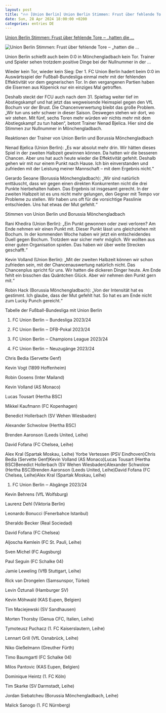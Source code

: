 ```yaml
---
layout: post
title: "🔥🔥 [Union Berlin] Union Berlin Stimmen: Frust über fehlende Tore ‒ „hatten die ..."
date: Sun, 28 Apr 2024 18:00:00 +0200
categories: entries DE
---
```

[Union Berlin Stimmen: Frust über fehlende Tore ‒ „hatten die ...](https://www.moz.de/nachrichten/sport/union-berlin-stimmen-frust-ueber-fehlende-tore-hatten-die-dickeren-dinger-73678155.html)

![Union Berlin Stimmen: Frust über fehlende Tore ‒ „hatten die ...](https://www.moz.de/imgs/38/1/3/2/1/8/5/4/5/9/tok_fe5c540c2cc91fb86dcf5d0d98e01cb5/w1200_h675_x750_y421_LD_WJkCjStN5w9j-552dbc51e2c3e2e4.jpeg)

Union Berlin schießt auch beim 0:0 in Mönchengladbach kein Tor. Trainer und Spieler sehen trotzdem positive Dinge bei der Nullnummer in der ...

Wieder kein Tor, wieder kein Sieg: Der 1. FC Union Berlin hadert beim 0:0 im Auswärtsspiel der Fußball-Bundesliga einmal mehr mit der fehlenden Effektivität vor dem gegnerischen Tor. In den vergangenen Partien haben die Eisernen aus Köpenick nur ein einziges Mal getroffen.

Deshalb steckt der FCU auch nach dem 31. Spieltag weiter tief im Abstiegskampf und hat jetzt das wegweisende Heimspiel gegen den VfL Bochum vor der Brust. Die Chancenverwertung bleibt das große Problem. „Wir tun uns sehr schwer in dieser Saison. Deswegen stehen wir dort, wo wir stehen. Mit fünf, sechs Toren mehr würden wir nichts mehr mit dem Abstiegskampf zu tun haben“, betont Trainer Nenad Bjelica. Hier sind die Stimmen zur Nullnummer in Mönchengladbach.

Reaktionen der Trainer von Union Berlin und Borussia Mönchengladbach

Nenad Bjelica (Union Berlin): „Es war absolut mehr drin. Wir hätten dieses Spiel in der zweiten Halbzeit gewinnen können. Da hatten wir die besseren Chancen. Aber uns hat auch heute wieder die Effektivität gefehlt. Deshalb gehen wir mit nur einem Punkt nach Hause. Ich bin einverstanden und zufrieden mit der Leistung meiner Mannschaft – mit dem Ergebnis nicht.“

Gerardo Seoane (Borussia Mönchengladbach): „Wir sind natürlich enttäuscht, dass wir gegen einen direkten Konkurrenten nicht die drei Punkte hierbehalten haben. Das Ergebnis ist insgesamt gerecht. In der zweiten Halbzeit ist es uns nicht mehr gelungen, den Gegner mit Tempo vor Probleme zu stellen. Wir haben uns oft für die vorsichtige Passlinie entschieden. Uns hat etwas der Mut gefehlt.“

Stimmen von Union Berlin und Borussia Mönchengladbach

Rani Khedira (Union Berlin): „Ein Punkt gewonnen oder zwei verloren? Am Ende nehmen wir einen Punkt mit. Dieser Punkt lässt uns gleichziehen mit Bochum. In der kommenden Woche haben wir jetzt ein entscheidendes Duell gegen Bochum. Trotzdem war sicher mehr möglich. Wir wollten aus einer guten Organisation spielen. Das haben wir über weite Strecken geschafft.“

Kevin Volland (Union Berlin): „Mit der zweiten Halbzeit können wir schon zufrieden sein, mit der Chancenauswertung natürlich nicht. Das Chancenplus spricht für uns. Wir hatten die dickeren Dinger heute. Am Ende fehlt ein bisschen das Quäntchen Glück. Aber wir nehmen den Punkt gern mit.“

Robin Hack (Borussia Mönchengladbach): „Von der Intensität hat es gestimmt. Ich glaube, dass der Mut gefehlt hat. So hat es am Ende nicht zum Lucky Punch gereicht.“

Tabelle der Fußball-Bundesliga mit Union Berlin

1. FC Union Berlin ‒ Bundesliga 2023/24

1. FC Union Berlin ‒ DFB-Pokal 2023/24

1. FC Union Berlin ‒ Champions League 2023/24

1. FC Union Berlin ‒ Neuzugänge 2023/24



Chris Bedia (Servette Genf)

Kevin Vogt (1899 Hoffenheim)

Robin Gosens (Inter Mailand)

Kevin Volland (AS Monaco)

Lucas Tousart (Hertha BSC)

Mikkel Kaufmann (FC Kopenhagen)

Benedict Hollerbach (SV Wehen Wiesbaden)

Alexander Schwolow (Hertha BSC)

Brenden Aaronson (Leeds United, Leihe)

David Fofana (FC Chelsea, Leihe)

Alex Kral (Spartak Moskau, Leihe) Yorbe Vertessen (PSV Eindhoven)Chris Bedia (Servette Genf)Kevin Volland (AS Monaco)Lucas Tousart (Hertha BSC)Benedict Hollerbach (SV Wehen Wiesbaden)Alexander Schwolow (Hertha BSC)Brenden Aaronson (Leeds United, Leihe)David Fofana (FC Chelsea, Leihe)Alex Kral (Spartak Moskau, Leihe)

1. FC Union Berlin ‒ Abgänge 2023/24

Kevin Behrens (VfL Wolfsburg)

Laurenz Dehl (Viktoria Berlin)

Leonardo Bonucci (Fenerbahce Istanbul)

Sheraldo Becker (Real Sociedad)

David Fofana (FC Chelsea)

Aljoscha Kemlein (FC St. Pauli, Leihe)

Sven Michel (FC Augsburg)

Paul Seguin (FC Schalke 04)

Jamie Leweling (VfB Stuttgart, Leihe)

Rick van Drongelen (Samsunspor, Türkei)

Levin Öztunali (Hamburger SV)

Kevin Möhwald (KAS Eupen, Belgien)

Tim Maciejewski (SV Sandhausen)

Morten Thorsby (Genua CFC, Italien, Leihe)

Tymoteusz Puchacz (1. FC Kaiserslautern, Leihe)

Lennart Grill (VfL Osnabrück, Leihe)

Niko Gießelmann (Greuther Fürth)

Timo Baumgartl (FC Schalke 04)

Milos Pantovic (KAS Eupen, Belgien)

Dominique Heintz (1. FC Köln)

Tim Skarke (SV Darmstadt, Leihe)

Jordan Siebatcheu (Borussia Mönchengladbach, Leihe)

Malick Sanogo (1. FC Nürnberg)

